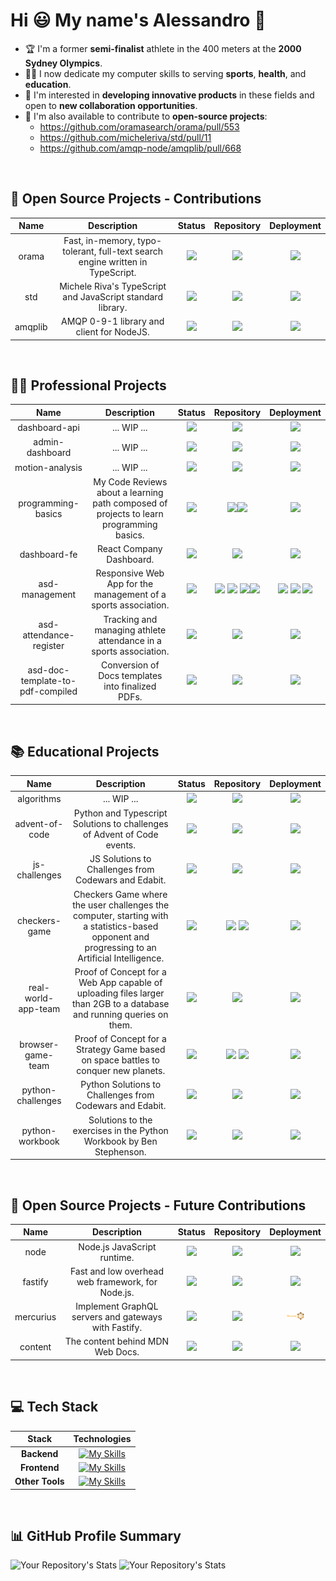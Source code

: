 # Hi 😃 My name's Alessandro 👋

- 🏆 I'm a former **semi-finalist** athlete in the 400 meters at the **2000 Sydney Olympics**.
- 👨‍💻 I now dedicate my computer skills to serving **sports**, **health**, and **education**. 
- 🚀 I'm interested in **developing innovative products** in these fields and open to **new collaboration opportunities**. 
- 🤝 I'm also available to contribute to **open-source projects**:
  - https://github.com/oramasearch/orama/pull/553
  - https://github.com/micheleriva/std/pull/11
  - https://github.com/amqp-node/amqplib/pull/668

<br/>

## 🤝 Open Source Projects - Contributions

| Name | Description | Status | Repository | Deployment |
| :---: | :---: | :---: | :---: | :---: |
| orama | Fast, in-memory, typo-tolerant, full-text search engine written in TypeScript. | [<img src="https://banner2.cleanpng.com/20180330/jbw/kisspng-computer-icons-check-mark-adobe-acrobat-green-tick-5abe6d6767bce1.2606202315224292874249.jpg" width="40">](https://github.com/askorama/orama/pull/553) | [<img src="https://github.githubassets.com/images/modules/logos_page/GitHub-Mark.png" width="30">](https://github.com/aleattene/orama) | [<img src="https://github.com/aleattene/orama/blob/main/packages/docs/public/favicon-32x32.png" width="30">](https://oramasearch.com/?utm_source=github)|
| std | Michele Riva's TypeScript and JavaScript standard library. | [<img src="https://banner2.cleanpng.com/20180330/jbw/kisspng-computer-icons-check-mark-adobe-acrobat-green-tick-5abe6d6767bce1.2606202315224292874249.jpg" width="40">](https://github.com/micheleriva/std/pull/11) | [<img src="https://github.githubassets.com/images/modules/logos_page/GitHub-Mark.png" width="30">](https://github.com/aleattene/std) | [<img src="https://avatars.githubusercontent.com/u/583231?v=4" width="32">](https://github.com/micheleriva/std)|
| amqplib | AMQP 0-9-1 library and client for NodeJS. | [<img src="https://banner2.cleanpng.com/20180330/jbw/kisspng-computer-icons-check-mark-adobe-acrobat-green-tick-5abe6d6767bce1.2606202315224292874249.jpg" width="40">](https://github.com/amqp-node/amqplib/pull/668) | [<img src="https://github.githubassets.com/images/modules/logos_page/GitHub-Mark.png" width="30">](https://github.com/aleattene/amqplib) | [<img src="https://avatars.githubusercontent.com/u/583231?v=4" width="32">](https://github.com/amqp-node/amqplib/pull/668/commits/661839799a6bc5c12cd65e0afde3b0ba2df04279) |

<br/>

## 👨‍💻 Professional Projects

| Name | Description | Status | Repository | Deployment |
| :---: | :---: | :---: | :---: | :---: |
| dashboard-api | ... WIP ... | [<img src="https://us.123rf.com/450wm/kebox/kebox2204/kebox220400339/185718606-pulsante-rosso-rotondo-con-icona-segno-di-spunta-bianco-accettato.jpg" width="30">](#) | [<img src="https://us.123rf.com/450wm/outchill/outchill2112/outchill211203108/179702149-confidential-text-on-red-vintage-grungy-round-rubber-stamp.jpg?ver=6" width="30">](#) | [<img src="https://us.123rf.com/450wm/outchill/outchill2112/outchill211203108/179702149-confidential-text-on-red-vintage-grungy-round-rubber-stamp.jpg?ver=6" width="30">](#)|
| admin-dashboard | ... WIP ... | [<img src="https://us.123rf.com/450wm/kebox/kebox2204/kebox220400339/185718606-pulsante-rosso-rotondo-con-icona-segno-di-spunta-bianco-accettato.jpg" width="30">](#) | [<img src="https://us.123rf.com/450wm/outchill/outchill2112/outchill211203108/179702149-confidential-text-on-red-vintage-grungy-round-rubber-stamp.jpg?ver=6" width="30">](#) | [<img src="https://us.123rf.com/450wm/outchill/outchill2112/outchill211203108/179702149-confidential-text-on-red-vintage-grungy-round-rubber-stamp.jpg?ver=6" width="30">](#)|
| motion-analysis | ... WIP ... | [<img src="https://us.123rf.com/450wm/kebox/kebox2204/kebox220400339/185718606-pulsante-rosso-rotondo-con-icona-segno-di-spunta-bianco-accettato.jpg" width="30">](#) | [<img src="https://github.githubassets.com/images/modules/logos_page/GitHub-Mark.png" width="30">](https://github.com/aleattene/motion_analysis) | [<img src="https://us.123rf.com/450wm/outchill/outchill2112/outchill211203108/179702149-confidential-text-on-red-vintage-grungy-round-rubber-stamp.jpg?ver=6" width="30">](#)|
| programming-basics | My Code Reviews about a learning path composed of projects to learn programming basics. | [<img src="https://banner2.cleanpng.com/20180330/jbw/kisspng-computer-icons-check-mark-adobe-acrobat-green-tick-5abe6d6767bce1.2606202315224292874249.jpg" width="40">](#)| [<img src="https://static.vecteezy.com/system/resources/previews/016/383/479/original/code-review-icon-design-free-vector.jpg" width="28">](https://github.com/tomorrowdevs-projects/programming-basics/pulls?q=is%3Apr+is%3Aopen+reviewed-by%3A%40me)[<img src="https://github.githubassets.com/images/modules/logos_page/GitHub-Mark.png" width="30">](https://github.com/aleattene/programming-basics) |[<img src="https://yt3.googleusercontent.com/ytc/AGIKgqNlCL5G81kUxU7dtFMBizzIaLlci-8Nfh3pGQzHzw=s900-c-k-c0x00ffffff-no-rj" width="30">](https://www.tomorrowdevs.com/per-chi-parte-da-zero/)|
| dashboard-fe | React Company Dashboard. | [<img src="https://banner2.cleanpng.com/20180330/jbw/kisspng-computer-icons-check-mark-adobe-acrobat-green-tick-5abe6d6767bce1.2606202315224292874249.jpg" width="40">](#)| [<img src="https://us.123rf.com/450wm/outchill/outchill2112/outchill211203108/179702149-confidential-text-on-red-vintage-grungy-round-rubber-stamp.jpg?ver=6" width="30">](#) | [<img src="https://skillicons.dev/icons?i=netlify" width="30">](https://asd-dashboard.netlify.app/)|
| asd-management | Responsive Web App for the management of a sports association. | [<img src="https://us.123rf.com/450wm/kebox/kebox2204/kebox220400339/185718606-pulsante-rosso-rotondo-con-icona-segno-di-spunta-bianco-accettato.jpg" width="30">](#) | [<img src="https://github.githubassets.com/images/modules/logos_page/GitHub-Mark.png" width="30">](https://github.com/aleattene/asd-management-webapp-responsive-backend-fastify) [<img src="https://github.githubassets.com/images/modules/logos_page/GitHub-Mark.png" width="30">](https://github.com/aleattene/asd-management-webapp-responsive-backend-nestjs) [<img src="https://github.githubassets.com/images/modules/logos_page/GitHub-Mark.png" width="30">](https://github.com/aleattene/asd-management-symfony)[<img src="https://github.githubassets.com/images/modules/logos_page/GitHub-Mark.png" width="30">](https://github.com/aleattene/asd-management-webapp-responsive-frontend-react) | [<img src="https://static.wikia.nocookie.net/logopedia/images/a/a7/Vercel_favicon.svg" width="30">](https://asd-management-fastify.vercel.app/) [<img src="https://static.wikia.nocookie.net/logopedia/images/a/a7/Vercel_favicon.svg" width="30">](https://asd-management-nestjs.vercel.app/) [<img src="https://skillicons.dev/icons?i=netlify" width="30">](https://asd-management.netlify.app/) | 
| asd-attendance-register | Tracking and managing athlete attendance in a sports association. | [<img src="https://us.123rf.com/450wm/kebox/kebox2204/kebox220400339/185718606-pulsante-rosso-rotondo-con-icona-segno-di-spunta-bianco-accettato.jpg" width="30">](#) | [<img src="https://us.123rf.com/450wm/outchill/outchill2112/outchill211203108/179702149-confidential-text-on-red-vintage-grungy-round-rubber-stamp.jpg?ver=6" width="30">](#) | [<img src="https://us.123rf.com/450wm/outchill/outchill2112/outchill211203108/179702149-confidential-text-on-red-vintage-grungy-round-rubber-stamp.jpg?ver=6" width="30">](#)|
| asd-doc-template-to-pdf-compiled | Conversion of Docs templates into finalized PDFs. | [<img src="https://us.123rf.com/450wm/kebox/kebox2204/kebox220400339/185718606-pulsante-rosso-rotondo-con-icona-segno-di-spunta-bianco-accettato.jpg" width="30">](#) | [<img src="https://us.123rf.com/450wm/outchill/outchill2112/outchill211203108/179702149-confidential-text-on-red-vintage-grungy-round-rubber-stamp.jpg?ver=6" width="30">](#) | [<img src="https://us.123rf.com/450wm/outchill/outchill2112/outchill211203108/179702149-confidential-text-on-red-vintage-grungy-round-rubber-stamp.jpg?ver=6" width="30">](#)|

<br />

## 📚 Educational Projects

| Name | Description | Status | Repository | Deployment |
| :---: | :---: | :---: | :---: | :---: |
| algorithms | ... WIP ... | [<img src="https://us.123rf.com/450wm/kebox/kebox2204/kebox220400339/185718606-pulsante-rosso-rotondo-con-icona-segno-di-spunta-bianco-accettato.jpg" width="30">](#) | [<img src="https://github.githubassets.com/images/modules/logos_page/GitHub-Mark.png" width="30">](https://github.com/aleattene/algorithms) | [<img src="https://us.123rf.com/450wm/outchill/outchill2112/outchill211203108/179702149-confidential-text-on-red-vintage-grungy-round-rubber-stamp.jpg?ver=6" width="30">](#)|
| advent-of-code| Python and Typescript Solutions to challenges of Advent of Code events. | [<img src="https://banner2.cleanpng.com/20180330/jbw/kisspng-computer-icons-check-mark-adobe-acrobat-green-tick-5abe6d6767bce1.2606202315224292874249.jpg" width="40">](#)| [<img src="https://github.githubassets.com/images/modules/logos_page/GitHub-Mark.png" width="30">](https://github.com/aleattene/advent-of-code)| [<img src="https://encrypted-tbn0.gstatic.com/images?q=tbn:ANd9GcS076zgtWLC230qDOmDYSoGdVLAkju7_C5ttA&usqp=CAU" width="30">](https://adventofcode.com/)|
| js-challenges | JS Solutions to Challenges from Codewars and Edabit.| [<img src="https://banner2.cleanpng.com/20180330/jbw/kisspng-computer-icons-check-mark-adobe-acrobat-green-tick-5abe6d6767bce1.2606202315224292874249.jpg" width="40">](#)| [<img src="https://github.githubassets.com/images/modules/logos_page/GitHub-Mark.png" width="30">](https://github.com/aleattene/js-challenges)| [<img src="https://docs.codewars.com/logo.svg" width="30">](https://www.codewars.com/)|
| checkers-game | Checkers Game where the user challenges the computer, starting with a statistics-based opponent and progressing to an Artificial Intelligence. | [<img src="https://us.123rf.com/450wm/kebox/kebox2204/kebox220400339/185718606-pulsante-rosso-rotondo-con-icona-segno-di-spunta-bianco-accettato.jpg" width="30">](#) | [<img src="https://github.githubassets.com/images/modules/logos_page/GitHub-Mark.png" width="30">](https://github.com/aleattene/checkers-game-be) [<img src="https://github.githubassets.com/images/modules/logos_page/GitHub-Mark.png" width="30">](https://github.com/aleattene/checkers-game-fe)| [<img src="https://skillicons.dev/icons?i=netlify" width="30">](https://checkersgamefe.netlify.app/)|
| real-world-app-team | Proof of Concept for a Web App capable of uploading files larger than 2GB to a database and running queries on them. | [<img src="https://banner2.cleanpng.com/20180330/jbw/kisspng-computer-icons-check-mark-adobe-acrobat-green-tick-5abe6d6767bce1.2606202315224292874249.jpg" width="40">](#)| [<img src="https://github.githubassets.com/images/modules/logos_page/GitHub-Mark.png" width="30">](https://github.com/aleattene/team2-real-world-app)| [<img src="https://avatars.githubusercontent.com/u/583231?v=4" width="32">](https://github.com/tomorrowdevs-projects/team2-real-world-app)|
| browser-game-team | Proof of Concept for a Strategy Game based on space battles to conquer new planets. | [<img src="https://banner2.cleanpng.com/20180330/jbw/kisspng-computer-icons-check-mark-adobe-acrobat-green-tick-5abe6d6767bce1.2606202315224292874249.jpg" width="40">](#)| [<img src="https://github.githubassets.com/images/modules/logos_page/GitHub-Mark.png" width="30">](https://github.com/browser-game-team2/browser-game-fe) [<img src="https://github.githubassets.com/images/modules/logos_page/GitHub-Mark.png" width="30">](https://github.com/browser-game-team2/browser-game-be)| [<img src="https://avatars.githubusercontent.com/u/583231?v=4" width="32">](https://github.com/browser-game-team2)|
| python-challenges | Python Solutions to Challenges from Codewars and Edabit.| [<img src="https://banner2.cleanpng.com/20180330/jbw/kisspng-computer-icons-check-mark-adobe-acrobat-green-tick-5abe6d6767bce1.2606202315224292874249.jpg" width="40">](#)| [<img src="https://github.githubassets.com/images/modules/logos_page/GitHub-Mark.png" width="30">](https://github.com/aleattene/python_challenges)| [<img src="https://docs.codewars.com/logo.svg" width="30">](https://www.codewars.com/)|
| python-workbook | Solutions to the exercises in the Python Workbook by Ben Stephenson. | [<img src="https://banner2.cleanpng.com/20180330/jbw/kisspng-computer-icons-check-mark-adobe-acrobat-green-tick-5abe6d6767bce1.2606202315224292874249.jpg" width="40">](#)| [<img src="https://github.githubassets.com/images/modules/logos_page/GitHub-Mark.png" width="30">](https://github.com/aleattene/python-workbook)| [<img src="https://encrypted-tbn0.gstatic.com/images?q=tbn:ANd9GcS8dBAH7hFbJ0psyquZdYQcKWEcD69d1ANl1LaR0KEWTfds2d6Q" width="30">](https://link.springer.com/book/10.1007/978-3-319-14240-1)|

<br/>

## 📆 Open Source Projects - Future Contributions
| Name | Description | Status | Repository | Deployment |
| :---: | :---: | :---: | :---: | :---: |
| node | Node.js JavaScript runtime. | [<img src="https://banner2.cleanpng.com/20180820/ly/kisspng-checklist-tax-preparation-in-the-united-states-cus-joy-wrenn-creative-living-life-creatively-5b7b8cf484dcb6.2461476015348236685442.jpg" width="50">](#) | [<img src="https://github.githubassets.com/images/modules/logos_page/GitHub-Mark.png" width="30">](https://github.com/aleattene/node) | [<img src="https://upload.wikimedia.org/wikipedia/commons/thumb/d/d9/Node.js_logo.svg/1200px-Node.js_logo.svg.png" width="30">](https://www.nodejs.org/)|
| fastify | Fast and low overhead web framework, for Node.js. | [<img src="https://banner2.cleanpng.com/20180820/ly/kisspng-checklist-tax-preparation-in-the-united-states-cus-joy-wrenn-creative-living-life-creatively-5b7b8cf484dcb6.2461476015348236685442.jpg" width="50">](#) | [<img src="https://github.githubassets.com/images/modules/logos_page/GitHub-Mark.png" width="30">](https://github.com/aleattene/fastify) | [<img src="https://avatars.githubusercontent.com/u/24939410?s=200&v=4" width="30">](https://www.fastify.io/)|
| mercurius | Implement GraphQL servers and gateways with Fastify. | [<img src="https://banner2.cleanpng.com/20180820/ly/kisspng-checklist-tax-preparation-in-the-united-states-cus-joy-wrenn-creative-living-life-creatively-5b7b8cf484dcb6.2461476015348236685442.jpg" width="50">](#) | [<img src="https://github.githubassets.com/images/modules/logos_page/GitHub-Mark.png" width="30">](https://github.com/aleattene/mercurius) | [<img src="https://raw.githubusercontent.com/mercurius-js/graphics/main/mercurius-horizontal.svg" width="30">](https://mercurius.dev/)|
| content | The content behind MDN Web Docs. | [<img src="https://banner2.cleanpng.com/20180820/ly/kisspng-checklist-tax-preparation-in-the-united-states-cus-joy-wrenn-creative-living-life-creatively-5b7b8cf484dcb6.2461476015348236685442.jpg" width="50">](#) | [<img src="https://github.githubassets.com/images/modules/logos_page/GitHub-Mark.png" width="30">](https://github.com/aleattene/content) | [<img src="https://discourse-prod-uploads-81679984178418.s3.dualstack.us-west-2.amazonaws.com/original/2X/e/e5c522d667c53fbfb0ada5f535969c16f9748c84.png" width="30">](https://developer.mozilla.org/en-US/) |

<br />

## 💻 Tech Stack

| Stack | Technologies |
| :---: | :---: |
| **Backend** | [![My Skills](https://skillicons.dev/icons?i=js,nodejs,express,jest,py,django,mysql,sqlite)](https://skillicons.dev) |
| **Frontend**| [![My Skills](https://skillicons.dev/icons?i=html,css,js,bootstrap,react,ts)](https://skillicons.dev) |
| **Other Tools** | [![My Skills](https://skillicons.dev/icons?i=git,githubactions,md,postman,netlify,vercel,go,c,cpp,java)](https://skillicons.dev) |

<br/>

## 📊 GitHub Profile Summary
![Your Repository's Stats](https://github-readme-stats.vercel.app/api?username=aleattene&show_icons=true)
![Your Repository's Stats](https://github-readme-stats.vercel.app/api/top-langs/?username=aleattene&show_icons=true&layout=compact&langs_count=8)


<!--
**aleattene/aleattene** is a ✨ _special_ ✨ repository because its `README.md` (this file) appears on your GitHub profile.

Here are some ideas to get you started:

- 🔭 I’m currently working on ...
- 🌱 I’m currently learning ...
- 👯 I’m looking to collaborate on ...
- 🤔 I’m looking for help with ...
- 💬 Ask me about ...
- 📫 How to reach me: ...
- 😄 Pronouns: ...
- ⚡ Fun fact: ...
-->
